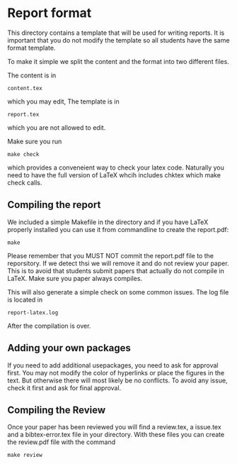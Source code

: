 Report format
=============

This directory contains a template that will be used for writing
reports. It is important that you do not modify the template so all
students have the same format template.

To make it simple we split the content and the format into two
different files.

The content is in 

    content.tex 
    
which you may edit, The template is in

    report.tex

which you are not allowed to edit.

Make sure you run 

    make check
    
which provides a conveneient way to check your latex code. Naturally you 
need to have the full version of LaTeX whcih includes chktex which 
make check calls.

Compiling the report
--------------------

We included a simple Makefile in the directory and if you have LaTeX
properly installed you can use it from commandline to create the
report.pdf:

    make

Please remember that you MUST NOT commit the report.pdf file to the
reporsitory. If we detect thsi we will remove it and do not review
your paper. This is to avoid that students submit papers that actually
do not compile in LaTeX. Make sure you paper always compiles.

This will also generate a simple check on some common issues. The 
log file is located in 

    report-latex.log
    
After the compilation is over.

    
Adding your own packages
------------------------

If you need to add additional usepackages, you need to ask for
approval first. You may not modify the color of hyperlinks or place
the figures in the text. But otherwise there will most likely be no
conflicts. To avoid any issue, check it first and ask for final
approval.

Compiling the Review
--------------------

Once your paper has been reviewed you will find a review.tex, a
issue.tex and a bibtex-error.tex file in your directory. With these
files you can create the review.pdf file with the command

    make review
